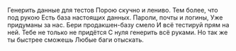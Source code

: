 Генерить данные для тестов
Порою скучно и лениво.
Тем более, что под рукою
Есть база настоящих данных.
Пароли, почты и логины,
Уже придуманы за нас.
Бери продакшен-базу смело
И всё тестируй прям на ней.
Тебе не только не придётся
С нуля генерить всё руками.
Но так же ты быстрее сможешь
Любые баги отыскать.